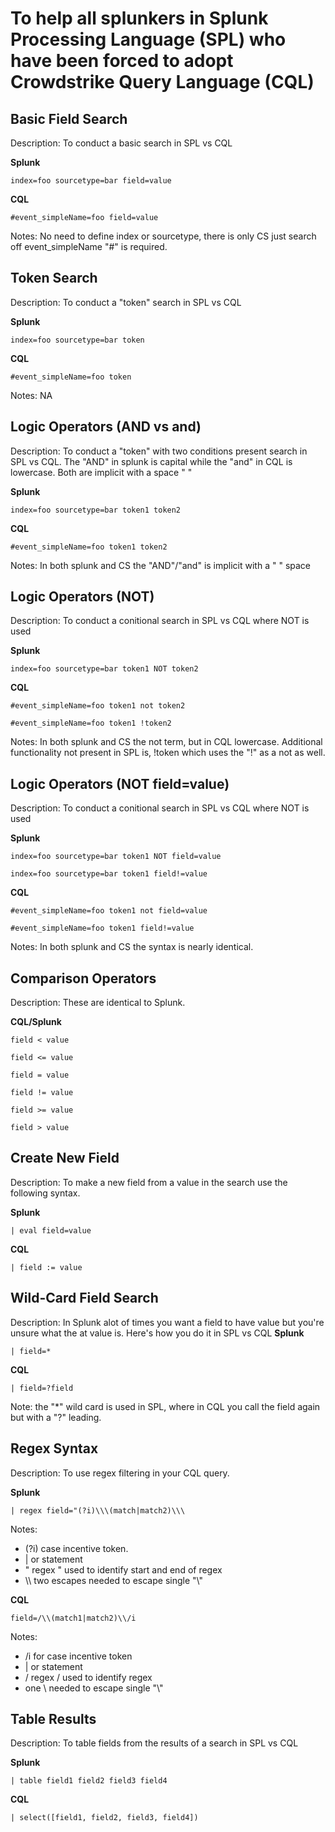 # To help all splunkers in Splunk Processing Language (SPL) who have been forced to adopt Crowdstrike Query Language (CQL)
## Basic Field Search
Description: To conduct a basic search in SPL vs CQL

**Splunk**

```index=foo sourcetype=bar field=value```

**CQL**

```#event_simpleName=foo field=value``` 

Notes: No need to define index or sourcetype, there is only CS just search off event_simpleName "#" is required.

## Token Search
Description: To conduct a "token" search in SPL vs CQL

**Splunk**

```index=foo sourcetype=bar token```

**CQL**

```#event_simpleName=foo token``` 

Notes: NA

## Logic Operators (AND vs and)
Description: To conduct a "token" with two conditions present search in SPL vs CQL. The "AND" in splunk is capital while the "and" in CQL is lowercase. Both are implicit with a space " " 

**Splunk**

```index=foo sourcetype=bar token1 token2```

**CQL**

```#event_simpleName=foo token1 token2``` 

Notes: In both splunk and CS the "AND"/"and" is implicit with a " " space

## Logic Operators (NOT)
Description: To conduct a conitional search in SPL vs CQL where NOT is used

**Splunk**

```index=foo sourcetype=bar token1 NOT token2```

**CQL**

```#event_simpleName=foo token1 not token2``` 

```#event_simpleName=foo token1 !token2```

Notes: In both splunk and CS the not term, but in CQL lowercase. Additional functionality not present in SPL is, !token which uses the "!" as a not as well.
## Logic Operators (NOT field=value)
Description: To conduct a conitional search in SPL vs CQL where NOT is used

**Splunk**

```index=foo sourcetype=bar token1 NOT field=value```

```index=foo sourcetype=bar token1 field!=value```

**CQL**

```#event_simpleName=foo token1 not field=value``` 

```#event_simpleName=foo token1 field!=value```

Notes: In both splunk and CS the syntax is nearly identical.
## Comparison Operators
Description: These are identical to Splunk.

**CQL/Splunk**

```field < value```

```field <= value```

```field = value```

```field != value```

```field >= value```

```field > value``` 

## Create New Field
Description: To make a new field from a value in the search use the following syntax.

**Splunk**

```| eval field=value```

**CQL**

```| field := value``` 

## Wild-Card Field Search
Description: In Splunk alot of times you want a field to have value but you're unsure what the at value is. Here's how you do it in SPL vs CQL
**Splunk**

```| field=*```

**CQL**

```| field=?field``` 

Note: the "*" wild card is used in SPL, where in CQL you call the field again but with a "?" leading.

## Regex Syntax
Description: To use regex filtering in your CQL query.

**Splunk**

```| regex field="(?i)\\\(match|match2)\\\```

Notes: 
+ (?i) case incentive token.
+ | or statement
+ " regex " used to identify start and end of regex
+ \\\\ two escapes needed to escape single "\\\"

**CQL**

```field=/\\(match1|match2)\\/i``` 

Notes:
+ /i for case incentive token
+ | or statement
+ / regex / used to identify regex
+ one \ needed to escape single "\\"

## Table Results
Description: To table fields from the results of a search in SPL vs CQL

**Splunk**

```| table field1 field2 field3 field4```

**CQL**

```| select([field1, field2, field3, field4])``` 

